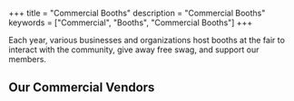 +++
title = "Commercial Booths"
description = "Commercial Booths"
keywords = ["Commercial", "Booths", "Commercial Booths"]
+++

Each year, various businesses and organizations host booths at the fair to interact with the community, give away free swag, and support our members.

## Our Commercial Vendors

